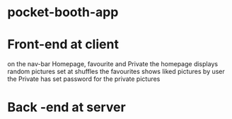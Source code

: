 # pocket-booth-app
# Front-end at client
on the nav-bar 
 Homepage, favourite and Private 
 the homepage displays random pictures set at shuffles
 the favourites shows liked pictures by user 
 the Private has set password for the private pictures 
# Back -end at server 
